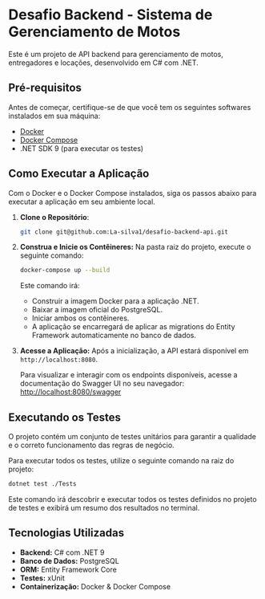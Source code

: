 # Desafio Backend - Sistema de Gerenciamento de Motos

Este é um projeto de API backend para gerenciamento de motos, entregadores e locações, desenvolvido em C# com .NET.

## Pré-requisitos

Antes de começar, certifique-se de que você tem os seguintes softwares instalados em sua máquina:

- [Docker](https://www.docker.com/get-started)
- [Docker Compose](https://docs.docker.com/compose/install/)
- .NET SDK 9 (para executar os testes)

## Como Executar a Aplicação

Com o Docker e o Docker Compose instalados, siga os passos abaixo para executar a aplicação em seu ambiente local.

1.  **Clone o Repositório**:
    ```bash
    git clone git@github.com:La-silva1/desafio-backend-api.git
    ```
    
2.  **Construa e Inicie os Contêineres:**
    Na pasta raiz do projeto, execute o seguinte comando:
    ```bash
    docker-compose up --build
    ```
    Este comando irá:
    - Construir a imagem Docker para a aplicação .NET.
    - Baixar a imagem oficial do PostgreSQL.
    - Iniciar ambos os contêineres.
    - A aplicação se encarregará de aplicar as migrations do Entity Framework automaticamente no banco de dados.

3.  **Acesse a Aplicação:**
    Após a inicialização, a API estará disponível em `http://localhost:8080`.

    Para visualizar e interagir com os endpoints disponíveis, acesse a documentação do Swagger UI no seu navegador:
    [http://localhost:8080/swagger](http://localhost:8080/swagger)

## Executando os Testes

O projeto contém um conjunto de testes unitários para garantir a qualidade e o correto funcionamento das regras de negócio.

Para executar todos os testes, utilize o seguinte comando na raiz do projeto:

```bash
dotnet test ./Tests
```

Este comando irá descobrir e executar todos os testes definidos no projeto de testes e exibirá um resumo dos resultados no terminal.

## Tecnologias Utilizadas

- **Backend:** C# com .NET 9
- **Banco de Dados:** PostgreSQL
- **ORM:** Entity Framework Core
- **Testes:** xUnit
- **Containerização:** Docker & Docker Compose